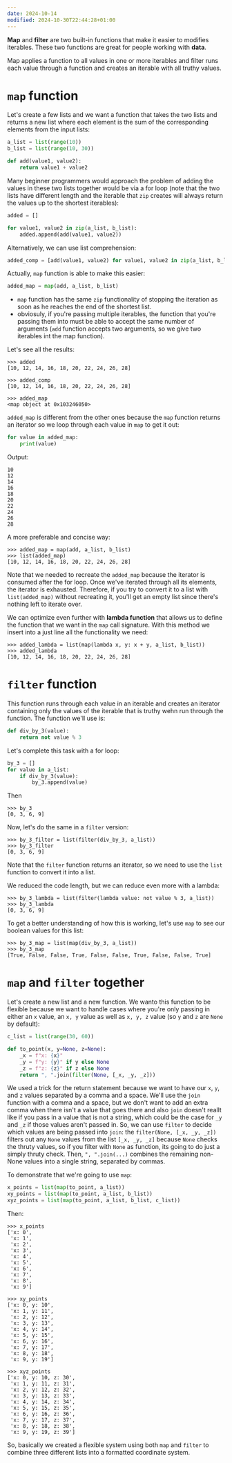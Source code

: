 ```yaml
---
date: 2024-10-14
modified: 2024-10-30T22:44:28+01:00
---
```


**Map** and **filter** are two built-in functions that make it easier to modifies iterables. These two functions are great for people working with **data**.

Map applies a function to all values in one or more iterables and filter runs each value through a function and creates an iterable with all truthy values.

# `map` function
Let's create a few lists and we want a function that takes the two lists and returns a new list where each element is the sum of the corresponding elements from the input lists:
```python
a_list = list(range(10))
b_list = list(range(10, 30))

def add(value1, value2):
    return value1 + value2
```

Many beginner programmers would approach the problem of adding the values in these two lists together would be via a for loop (note that the two lists have different length and the iterable that `zip` creates will always return the values up to the shortest iterables):
```python
added = []

for value1, value2 in zip(a_list, b_list):
    added.append(add(value1, value2))
```

Alternatively, we can use list comprehension:
```python
added_comp = [add(value1, value2) for value1, value2 in zip(a_list, b_list)]
```

Actually, `map` function is able to make this easier:
```python
added_map = map(add, a_list, b_list)
```
* `map` function has the same `zip` functionality of stopping the iteration as soon as he reaches the end of the shortest list.
* obviosuly, if you're passing multiple iterables, the function that you're passing them into must be able to accept the same number of arguments (`add` function accepts two arguments, so we give two iterables int the map function).

Let's see all the results:
```terminal
>>> added
[10, 12, 14, 16, 18, 20, 22, 24, 26, 28]

>>> added_comp
[10, 12, 14, 16, 18, 20, 22, 24, 26, 28]

>>> added_map
<map object at 0x103246050>
```
`added_map` is different from the other ones because the `map` function returns an iterator so we loop through each value in `map` to get it out:
```python
for value in added_map:
    print(value)
```
Output:
```
10
12
14
16
18
20
22
24
26
28
```

A more preferable and concise way:
```terminal
>>> added_map = map(add, a_list, b_list)
>>> list(added_map)
[10, 12, 14, 16, 18, 20, 22, 24, 26, 28]
```

Note that we needed to recreate the `added_map` because the iterator is consumed after the for loop. Once we've iterated through all its elements, the iterator is exhausted. Therefore, if you try to convert it to a list with `list(added_map)` without recreating it, you'll get an empty list since there's nothing left to iterate over.

We can optimize even further with **lambda function** that allows us to define the function that we want in the `map` call signature. With this method we insert into a just line all the functionality we need:
```terminal
>>> added_lambda = list(map(lambda x, y: x + y, a_list, b_list))
>>> added_lambda
[10, 12, 14, 16, 18, 20, 22, 24, 26, 28]
```
# `filter` function
This function runs through each value in an iterable and creates an iterator containing only the values of the iterable that is truthy wehn run through the function. The function we'll use is:
```python
def div_by_3(value):
    return not value % 3
```

Let's complete this task with a for loop:
```python
by_3 = []
for value in a_list:
    if div_by_3(value):
        by_3.append(value)
```

Then
```terminal
>>> by_3
[0, 3, 6, 9] 
```

Now, let's do the same in a `filter` version:
```terminal
>>> by_3_filter = list(filter(div_by_3, a_list))
>>> by_3_filter
[0, 3, 6, 9]
```

Note that the `filter` function returns an iterator, so we need to use the `list` function to convert it into a list.

We reduced the code length, but we can reduce even more with a lambda:
```terminal
>>> by_3_lambda = list(filter(lambda value: not value % 3, a_list))
>>> by_3_lambda
[0, 3, 6, 9]
```

To get a better understanding of how this is working, let's use `map` to see our boolean values for this list:
```terminal
>>> by_3_map = list(map(div_by_3, a_list))
>>> by_3_map
[True, False, False, True, False, False, True, False, False, True]
```
# `map` and `filter` together
Let's create a new list and a new function. We wanto this function to be flexible because we want to handle cases where you're only passing in either an `x` value, an `x, y` value as well as `x, y, z` value (so `y` and `z` are `None` by default): 
```python
c_list = list(range(30, 60))

def to_point(x, y=None, z=None):
    _x = f"x: {x}"
    _y = f"y: {y}" if y else None
    _z = f"z: {z}" if z else None
    return ", ".join(filter(None, [_x, _y, _z]))
```

We used a trick for the return statement because we want to have our `x`, `y`, and `z` values separated by a comma and a space. We'll use the `join` function with a comma and a space, but we don't want to add an extra comma when there isn't a value that goes there and also `join` doesn't reallt like if you pass in a value that is not a string, which could be the case for `_y` and `_z` if those values aren't passed in. So, we can use `filter` to decide which values are being passed into `join`: the `filter(None, [_x, _y, _z])` filters out any `None` values from the list `[_x, _y, _z]` because `None` checks the thruty values, so if you filter with `None` as function, its going to do just a simply thruty check. Then, `", ".join(...)` combines the remaining non-None values into a single string, separated by commas.

To demonstrate that we're going to use `map`:
```python
x_points = list(map(to_point, a_list))
xy_points = list(map(to_point, a_list, b_list))
xyz_points = list(map(to_point, a_list, b_list, c_list))
```

Then:
```terminal
>>> x_points
['x: 0',
 'x: 1',
 'x: 2',
 'x: 3',
 'x: 4',
 'x: 5',
 'x: 6',
 'x: 7',
 'x: 8',
 'x: 9']

>>> xy_points
['x: 0, y: 10',
 'x: 1, y: 11',
 'x: 2, y: 12',
 'x: 3, y: 13',
 'x: 4, y: 14',
 'x: 5, y: 15',
 'x: 6, y: 16',
 'x: 7, y: 17',
 'x: 8, y: 18',
 'x: 9, y: 19']

>>> xyz_points
['x: 0, y: 10, z: 30',
 'x: 1, y: 11, z: 31',
 'x: 2, y: 12, z: 32',
 'x: 3, y: 13, z: 33',
 'x: 4, y: 14, z: 34',
 'x: 5, y: 15, z: 35',
 'x: 6, y: 16, z: 36',
 'x: 7, y: 17, z: 37',
 'x: 8, y: 18, z: 38',
 'x: 9, y: 19, z: 39']
```

So, basically we created a flexible system using both `map` and `filter` to combine three different lists into a formatted coordinate system.
